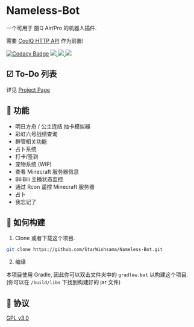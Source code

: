 # Nameless-Bot

一个可用于 酷Q Air/Pro 的机器人插件.

需要 [CoolQ HTTP API](https://github.com/richardchien/coolq-http-api) 作为前置!

[![Codacy Badge](https://api.codacy.com/project/badge/Grade/d1416f718df943b4bb252e98cbd6604e)](https://www.codacy.com/manual/StarWishsama/Nameless-Bot?utm_source=github.com&amp;utm_medium=referral&amp;utm_content=StarWishsama/Nameless-Bot&amp;utm_campaign=Badge_Grade)
<a href="https://travis-ci.org/StarWishsama/Nameless-Bot">
  <img src="https://api.travis-ci.org/StarWishsama/Nameless-Bot.svg?branch=master">
</a>
<a href="https://github.com/StarWishsama/Nameless-Bot/blob/master/LICENSE">
  <img src="https://img.shields.io/github/license/StarWishsama/Nameless-Bot.svg?style=popout">
</a>
<a href="https://github.com/StarWishsama/Nameless-Bot/issues">
  <img src="https://img.shields.io/github/issues/StarWishsama/Nameless-Bot.svg?style=popout">
</a> 


## ☑ To-Do 列表
详见 [Project Page](https://github.com/StarWishsama/Nameless-Bot/projects/2)

## 🎉 功能
* 明日方舟 / 公主连结 抽卡模拟器
* 彩虹六号战绩查询
* 群管相关功能
* 占卜系统
* 打卡/签到
* 宠物系统 (WIP)
* 查看 Minecraft 服务器信息
* BiliBili 主播状态监控
* 通过 Rcon 遥控 Minecraft 服务器
* 占卜
* 我忘记了

## 💽 如何构建

1. Clone 或者下载这个项目.

```bash
git clone https://github.com/StarWishsama/Nameless-Bot.git
```

2. 编译

本项目使用 Gradle, 因此你可以双击文件夹中的 `gradlew.bat` 以构建这个项目.
(你可以在 `/build/libs` 下找到构建好的 jar 文件)

## 📜 协议 
[GPL v3.0](https://github.com/StarWishsama/Nameless-Bot/blob/master/LICENSE)
